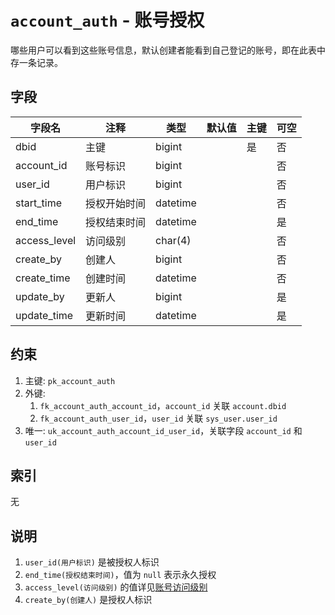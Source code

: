# `account_auth` - 账号授权

哪些用户可以看到这些账号信息，默认创建者能看到自己登记的账号，即在此表中存一条记录。

## 字段

| 字段名       | 注释         | 类型     | 默认值 | 主键 | 可空 |
| ------------ | ------------ | -------- | ------ | ---- | ---- |
| dbid         | 主键         | bigint   |        | 是   | 否   |
| account_id   | 账号标识     | bigint   |        |      | 否   |
| user_id      | 用户标识     | bigint   |        |      | 否   |
| start_time   | 授权开始时间 | datetime |        |      | 否   |
| end_time     | 授权结束时间 | datetime |        |      | 是   |
| access_level | 访问级别     | char(4)  |        |      | 否   |
| create_by    | 创建人       | bigint   |        |      | 否   |
| create_time  | 创建时间     | datetime |        |      | 否   |
| update_by    | 更新人       | bigint   |        |      | 是   |
| update_time  | 更新时间     | datetime |        |      | 是   |

## 约束

1. 主键: `pk_account_auth`
2. 外键: 
   1. `fk_account_auth_account_id`，`account_id` 关联 `account.dbid`
   2. `fk_account_auth_user_id`，`user_id` 关联 `sys_user.user_id`
3. 唯一: `uk_account_auth_account_id_user_id`，关联字段 `account_id` 和 `user_id`

## 索引

无

## 说明

1. `user_id(用户标识)` 是被授权人标识
2. `end_time(授权结束时间)`，值为 `null` 表示永久授权
3. `access_level(访问级别)` 的值详见[账号访问级别](../data/dict/2001_account_access_level)
4. `create_by(创建人)` 是授权人标识
